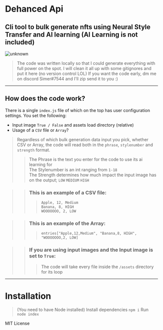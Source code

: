 # Dehanced Api
Cli tool to bulk generate nfts using Neural Style Transfer and AI learning (AI Learning is not included)
---
![unknown](https://user-images.githubusercontent.com/76672732/181918665-bee9f9af-f631-492c-ba91-4dbaacbd6578.png)
> The code was written locally so that I could generate everything with full power on the spot. I will clean it all up with some gitignores and put it here (no version control LOL) If you want the code early, dm me on discord Simer#7544 and I'll zip send it to you :)

---

## How does the code work?
There is a single `index.js` file of which on the top has user configuration settings. You set the following:
- Input image `True / False` and assets load directory (relative)
- Usage of a `CSV` file or `Array`?

> Regardless of which bulk generation data input you pick, whether CSV or Array, the code will read both in the `phrase`, `stylenumber` and `strength` format.
>> The Phrase is the text you enter for the code to use its ai learning for <br>
>> The Stylenumber is an int ranging from `1-18` <br>
>> The Strength determines how much impact the input image has on the output; `LOW` `MEDIUM` `HIGH` <br>

>> ### This is an example of a CSV file: 
>>>  `Apple, 12, Medium` <br> `Banana, 8, HIGH` <br> `WOOOOOOO, 2, LOW ` <br>

>> ### This is an example of the Array:
>>> `entries["Apple,12,Medium", "Banana,8, HIGH", "WOOOOOOO,2, LOW]` <br>

>> ### If you are using input images and the Input image is set to `True`:
>>> The code will take every file inside the `/assets` directory for its loop
---
# Installation
> (You need to have Node installed)
Install dependencies `npm i` 
Run `node index`

MIT License
